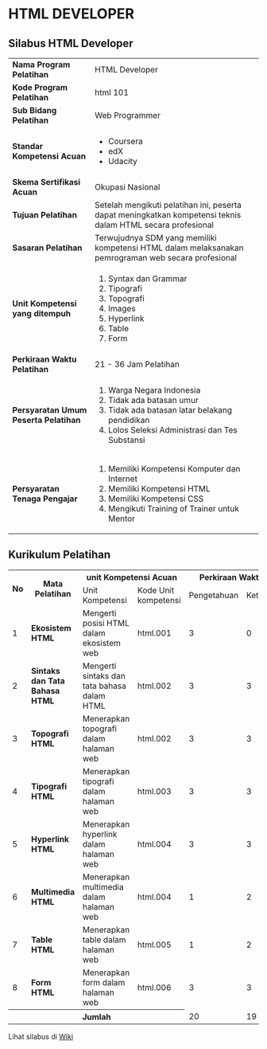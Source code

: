 <h1>HTML DEVELOPER</h1>

<h2>Silabus HTML Developer</h2>

<table>
  <tbody>
    <tr>
      <td><strong>Nama Program Pelatihan</strong></td>
      <td>HTML Developer</td>
    </tr>
    <tr>
      <td><strong>Kode Program Pelatihan</strong></td>
      <td>html 101</td>
    </tr>
    <tr>
      <td><strong>Sub Bidang Pelatihan</strong></td>
      <td>Web Programmer</td>
    </tr>
    <tr>
      <td><strong>Standar Kompetensi Acuan</strong></td>
      <td>
        <ul>
          <li>Coursera</li>
          <li>edX</li>
          <li>Udacity</li>
        </ul>
      </td>
    </tr>
    <tr>
      <td><strong>Skema Sertifikasi Acuan</strong></td>
      <td>Okupasi Nasional</td>
    </tr>
    <tr>
      <td><strong>Tujuan Pelatihan</strong></td>
      <td>Setelah mengikuti pelatihan ini, peserta dapat meningkatkan kompetensi teknis dalam HTML secara profesional</td>
    </tr>
    <tr>
      <td><strong>Sasaran Pelatihan</strong></td>
      <td>Terwujudnya SDM yang memiliki kompetensi HTML dalam melaksanakan pemrograman web secara profesional</td>
    </tr>
    <tr>
      <td><strong>Unit Kompetensi yang ditempuh</strong></td>
      <td>
        <ol>
          <li>Syntax dan Grammar</li>
          <li>Tipografi</li>
          <li>Topografi</li>
          <li>Images</li>
          <li>Hyperlink</li>
          <li>Table</li>
          <li>Form</li>
        </ol>
      </td>
    </tr>
    <tr>
      <td><strong>Perkiraan Waktu Pelatihan</th>
      <td>21 - 36 Jam Pelatihan</td>
    </tr>
    <tr>
      <td><strong>Persyaratan Umum Peserta Pelatihan</strong></td>
      <td>
        <ol>
          <li>Warga Negara Indonesia</li>
          <li>Tidak ada batasan umur</li>
          <li>Tidak ada batasan latar belakang pendidikan</li>
          <li>Lolos Seleksi Administrasi dan Tes Substansi</li>
        </ol>
      </td>
    </tr>
    <tr>
      <td><strong>Persyaratan Tenaga Pengajar</strong></td>
      <td>
        <ol>
          <li>Memiliki Kompetensi Komputer dan Internet</li>
          <li>Memiliki Kompetensi HTML</li>
          <li>Memiliki Kompetensi CSS</li>
          <li>Mengikuti Training of Trainer untuk Mentor</li>
        </ol>
      </td>
    </tr>
  </tbody>
</table>

<h2>Kurikulum Pelatihan</h2>

<table>
  <tr>
    <th rowspan="2">No</th>
    <th rowspan="2">Mata Pelatihan</th>
    <th colspan="2">unit Kompetensi Acuan</th>
    <th colspan="3">Perkiraan Waktu Pelatihan (JP)</th>
  </tr>
  <tr>
    <td>Unit Kompetensi</td>
    <td>Kode Unit kompetensi</td>
    <td>Pengetahuan</td>
    <td>Keterampilan</td>
    <td>Jumlah</td>
  </tr>
  <tr>
    <td>1</td>
    <td><strong>Ekosistem HTML</strong></td>
    <td>Mengerti posisi HTML dalam ekosistem web</td>
    <td>html.001</td>
    <td>3</td>
    <td>0</td>
    <td>3</td>
  </tr>
  <tr>
    <td>2</td>
    <td><strong>Sintaks dan Tata Bahasa HTML</strong></td>
    <td>Mengerti sintaks dan tata bahasa dalam HTML</td>
    <td>html.002</td>
    <td>3</td>
    <td>3</td>
    <td>6</td>
  </tr>
  <tr>
    <td>3</td>
    <td><strong>Topografi HTML</strong></td>
    <td>Menerapkan topografi dalam halaman web</td>
    <td>html.002</td>
    <td>3</td>
    <td>3</td>
    <td>6</td>
  </tr>
  <tr>
    <td>4</td>
    <td><strong>Tipografi HTML</strong></td>
    <td>Menerapkan tipografi dalam halaman web </td>
    <td>html.003</td>
    <td>3</td>
    <td>3</td>
    <td>6</td>
  </tr>
  <tr>
    <td>5</td>
    <td><strong>Hyperlink HTML</strong></td>
    <td>Menerapkan hyperlink dalam halaman web</td>
    <td>html.004</td>
    <td>3</td>
    <td>3</td>
    <td>6</td>
  </tr>
  <tr>
    <td>6</td>
    <td><strong>Multimedia HTML</strong></td>
    <td>Menerapkan multimedia dalam halaman web</td>
    <td>html.004</td>
    <td>1</td>
    <td>2</td>
    <td>3</td>
  </tr>
  <tr>
    <td>7</td>
    <td><strong>Table HTML</strong></td>
    <td>Menerapkan table dalam halaman web</td>
    <td>html.005</td>
    <td>1</td>
    <td>2</td>
    <td>3</td>
  </tr>
  <tr>
    <td>8</td>
    <td><strong>Form HTML</strong></td>
    <td>Menerapkan form dalam halaman web</td>
    <td>html.006</td>
    <td>3</td>
    <td>3</td>
    <td>6</td>
  </tr>
  <tr>
    <th colspan="4">Jumlah</th>
    <td>20</td>
    <td>19</td>
    <td>39</td>
  </tr>
</table>

Lihat silabus di [Wiki](https://github.com/kollaacademy/curriculum-html/wiki)

